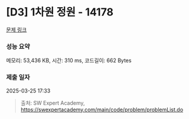 # [D3] 1차원 정원 - 14178 

[문제 링크](https://swexpertacademy.com/main/code/problem/problemDetail.do?contestProbId=AX_N3oSqcyUDFARi) 

### 성능 요약

메모리: 53,436 KB, 시간: 310 ms, 코드길이: 662 Bytes

### 제출 일자

2025-03-25 17:33



> 출처: SW Expert Academy, https://swexpertacademy.com/main/code/problem/problemList.do
